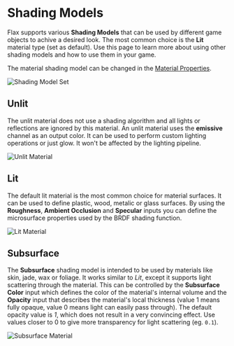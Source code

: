 # Shading Models

Flax supports various **Shading Models** that can be used by different game objects to achive a desired look.
The most common choice is the **Lit** material type (set as default). Use this page to learn more about using other shading models and how to use them in your game.

The material shading model can be changed in the [Material Properties](../material-properties/index.md).

![Shading Model Set](media/set-shading-model.png)

## Unlit

The unlit material does not use a shading algorithm and all lights or reflections are ignored by this material. An unlit material uses the **emissive** channel as an output color. It can be used to perform custom lighting operations or just glow. It won't be affected by the lighting pipeline.

![Unlit Material](media/unlit.png)

## Lit

The default lit material is the most common choice for material surfaces. It can be used to define plastic, wood, metalic or glass surfaces. By using the **Roughness**, **Ambient Occlusion** and **Specular** inputs you can define the microsurface properties used by the BRDF shading function.

![Lit Material](media/lit.png)

## Subsurface

The **Subsurface** shading model is intended to be used by materials like skin, jade, wax or foliage. It works similar to *Lit*, except it supports light scattering through the material. This can be controlled by the **Subsurface Color** input which defines the color of the material's internal volume and the **Opacity** input that describes the material's local thickness (value 1 means fully opaque, value 0 means light can easily pass through). The default opacity value is *1*, which does not result in a very convincing effect. Use values closer to 0 to give more transparency for light scattering (eg. `0.1`).

![Subsurface Material](media/subsurface.png)
